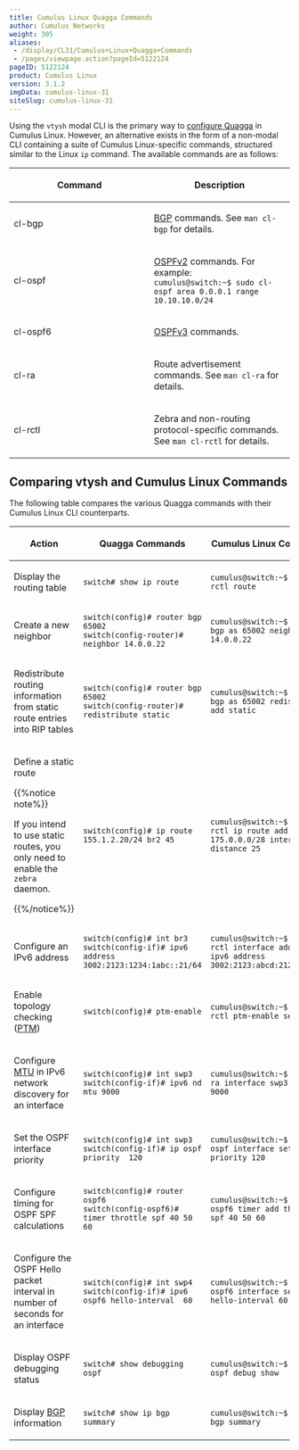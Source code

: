 ```yaml
---
title: Cumulus Linux Quagga Commands
author: Cumulus Networks
weight: 305
aliases:
 - /display/CL31/Cumulus+Linux+Quagga+Commands
 - /pages/viewpage.action?pageId=5122124
pageID: 5122124
product: Cumulus Linux
version: 3.1.2
imgData: cumulus-linux-31
siteSlug: cumulus-linux-31
---
```

Using the `vtysh` modal CLI is the primary way to [configure
Quagga](/version/cumulus-linux-31/Layer-3-Features/Configuring-Quagga/)
in Cumulus Linux. However, an alternative exists in the form of a
non-modal CLI containing a suite of Cumulus Linux-specific commands,
structured similar to the Linux `ip` command. The available commands are
as follows:

<table>
<colgroup>
<col style="width: 50%" />
<col style="width: 50%" />
</colgroup>
<thead>
<tr class="header">
<th><p>Command</p></th>
<th><p>Description</p></th>
</tr>
</thead>
<tbody>
<tr class="odd">
<td><p>cl-bgp</p></td>
<td><p><a href="/version/cumulus-linux-31/Layer-3-Features/Border-Gateway-Protocol-BGP">BGP</a> commands. See <code>man cl-bgp</code> for details.</p></td>
</tr>
<tr class="even">
<td><p>cl-ospf</p></td>
<td><p><a href="/version/cumulus-linux-31/Layer-3-Features/Open-Shortest-Path-First-OSPF-Protocol/">OSPFv2</a> commands. For example:<br />
<code>cumulus@switch:~$ sudo cl-ospf area 0.0.0.1 range 10.10.10.0/24</code></p></td>
</tr>
<tr class="odd">
<td><p>cl-ospf6</p></td>
<td><p><a href="/version/cumulus-linux-31/Layer-3-Features/Open-Shortest-Path-First-v3-OSPFv3---Protocol">OSPFv3</a> commands.</p></td>
</tr>
<tr class="even">
<td><p>cl-ra</p></td>
<td><p>Route advertisement commands. See <code>man cl-ra</code> for details.</p></td>
</tr>
<tr class="odd">
<td><p>cl-rctl</p></td>
<td><p>Zebra and non-routing protocol-specific commands. See <code>man cl-rctl</code> for details.</p></td>
</tr>
</tbody>
</table>

## Comparing vtysh and Cumulus Linux Commands</span>

The following table compares the various Quagga commands with their
Cumulus Linux CLI counterparts.

<table>
<colgroup>
<col style="width: 33%" />
<col style="width: 33%" />
<col style="width: 33%" />
</colgroup>
<thead>
<tr class="header">
<th><p>Action</p></th>
<th><p>Quagga Commands</p></th>
<th><p>Cumulus Linux Commands</p></th>
</tr>
</thead>
<tbody>
<tr class="odd">
<td><p>Display the routing table</p></td>
<td><pre><code>switch# show ip route</code></pre></td>
<td><pre><code>cumulus@switch:~$ sudo cl-rctl route</code></pre></td>
</tr>
<tr class="even">
<td><p>Create a new neighbor</p></td>
<td><pre><code>switch(config)# router bgp 65002
switch(config-router)# neighbor 14.0.0.22</code></pre></td>
<td><pre><code>cumulus@switch:~$ sudo cl-bgp as 65002 neighbor add 14.0.0.22</code></pre></td>
</tr>
<tr class="odd">
<td><p>Redistribute routing information from static route entries into RIP tables</p></td>
<td><pre><code>switch(config)# router bgp 65002
switch(config-router)# redistribute static</code></pre></td>
<td><pre><code>cumulus@switch:~$ sudo cl-bgp as 65002 redistribute add static</code></pre></td>
</tr>
<tr class="even">
<td><p>Define a static route</p>
<p>{{%notice note%}}</p>
<p>If you intend to use static routes, you only need to enable the <code>zebra</code> daemon.</p>
<p>{{%/notice%}}</p></td>
<td><pre><code>switch(config)# ip route 155.1.2.20/24 br2 45</code></pre></td>
<td><pre><code>cumulus@switch:~$ sudo cl-rctl ip route add 175.0.0.0/28 interface br1 distance 25</code></pre></td>
</tr>
<tr class="odd">
<td><p>Configure an IPv6 address</p></td>
<td><pre><code>switch(config)# int br3
switch(config-if)# ipv6 address  3002:2123:1234:1abc::21/64</code></pre></td>
<td><pre><code>cumulus@switch:~$ sudo cl-rctl interface add swp3 ipv6 address 3002:2123:abcd:2120::41/64</code></pre></td>
</tr>
<tr class="even">
<td><p>Enable topology checking (<a href="/version/cumulus-linux-31/Layer-1-and-Layer-2-Features/Prescriptive-Topology-Manager-PTM">PTM</a>)</p></td>
<td><pre><code>switch(config)# ptm-enable</code></pre></td>
<td><pre><code>cumulus@switch:~$ sudo cl-rctl ptm-enable set</code></pre></td>
</tr>
<tr class="odd">
<td><p>Configure <a href="Layer-1-and-Switch-Port-Attributes.html#src-5122107_Layer1andSwitchPortAttributes-mtu">MTU</a> in IPv6 network discovery for an interface</p></td>
<td><pre><code>switch(config)# int swp3
switch(config-if)# ipv6 nd mtu 9000</code></pre></td>
<td><pre><code>cumulus@switch:~$ sudo cl-ra interface swp3 set mtu 9000</code></pre></td>
</tr>
<tr class="even">
<td><p>Set the OSPF interface priority</p></td>
<td><pre><code>switch(config)# int swp3
switch(config-if)# ip ospf priority  120</code></pre></td>
<td><pre><code>cumulus@switch:~$ sudo cl-ospf interface set swp3 priority 120</code></pre></td>
</tr>
<tr class="odd">
<td><p>Configure timing for OSPF SPF calculations</p></td>
<td><pre><code>switch(config)# router ospf6
switch(config-ospf6)# timer throttle spf 40 50 60</code></pre></td>
<td><pre><code>cumulus@switch:~$ sudo cl-ospf6 timer add throttle spf 40 50 60</code></pre></td>
</tr>
<tr class="even">
<td><p>Configure the OSPF Hello packet interval in number of seconds for an interface</p></td>
<td><pre><code>switch(config)# int swp4
switch(config-if)# ipv6 ospf6 hello-interval  60 </code></pre></td>
<td><pre><code>cumulus@switch:~$ sudo cl-ospf6 interface set swp4 hello-interval 60</code></pre></td>
</tr>
<tr class="odd">
<td><p>Display OSPF debugging status</p></td>
<td><pre><code>switch# show debugging ospf</code></pre></td>
<td><pre><code>cumulus@switch:~$ sudo cl-ospf debug show</code></pre></td>
</tr>
<tr class="even">
<td><p>Display <a href="/version/cumulus-linux-31/Layer-3-Features/Border-Gateway-Protocol-BGP">BGP</a> information</p></td>
<td><pre><code>switch# show ip bgp summary</code></pre></td>
<td><pre><code>cumulus@switch:~$ sudo cl-bgp summary </code></pre></td>
</tr>
</tbody>
</table>

